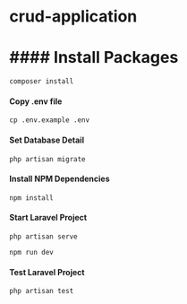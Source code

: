 # crud-application
# #### Install Packages

```
composer install
```

#### Copy .env file

```
cp .env.example .env
```

#### Set Database Detail

```
php artisan migrate
```

#### Install NPM Dependencies

```
npm install
```

#### Start Laravel Project

```
php artisan serve
```

```
npm run dev
```
#### Test Laravel Project

```
php artisan test
```
